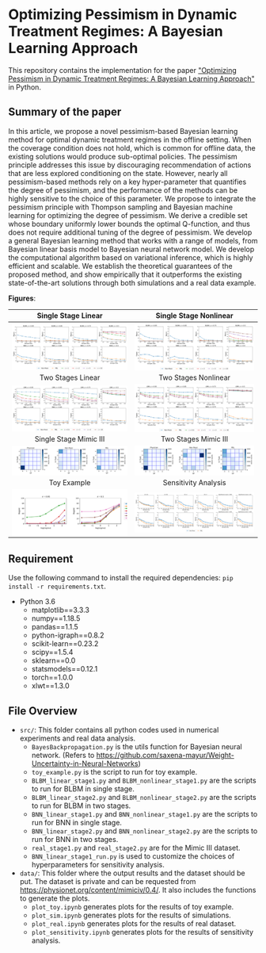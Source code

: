 # Optimizing Pessimism in Dynamic Treatment Regimes: A Bayesian Learning Approach

This repository contains the implementation for the paper ["Optimizing Pessimism in Dynamic Treatment Regimes: A Bayesian Learning Approach"](https://arxiv.org/abs/2210.14420) in Python. 

## Summary of the paper

In this article, we propose a novel pessimism-based Bayesian learning method for optimal dynamic treatment regimes in the offline setting. When the coverage condition does not hold, which is common for offline data, the existing solutions would produce sub-optimal policies. The pessimism principle addresses this issue by discouraging recommendation of actions that are less explored conditioning on the state. However, nearly all pessimism-based methods rely on a key hyper-parameter that quantifies the degree of pessimism, and the performance of the methods can be highly sensitive to the choice of this parameter. We propose to integrate the pessimism principle with Thompson sampling and Bayesian machine learning for optimizing the degree of pessimism. We derive a credible set whose boundary uniformly lower bounds the optimal Q-function, and thus does not require additional tuning of the degree of pessimism. We develop a general Bayesian learning method that works with a range of models, from Bayesian linear basis model to Bayesian neural network model. We develop the computational algorithm based on variational inference, which is highly efficient and scalable. We establish the theoretical guarantees of the proposed method, and show empirically that it outperforms the existing state-of-the-art solutions through both simulations and a real data example.


**Figures**:  

| Single Stage Linear | Single Stage Nonlinear | 
| :-------:    |  :-------: | 
| <img align="center" src="stage1_linear.svg" alt="drawing" width="500">   | <img align="center" src="stage1_nonlinear.svg" alt="drawing" width="500" > |
| Two Stages Linear | Two Stages Nonlinear | 
| <img align="center" src="stage2_linear.svg" alt="drawing" width="500">   | <img align="center" src="stage2_nonlinear.svg" alt="drawing" width="500" > |
| Single Stage Mimic III | Two Stages Mimic III | 
| <img align="center" src="stage1_real.svg" alt="drawing" width="500">   | <img align="center" src="stage2_real.svg" alt="drawing" width="500" > |
| Toy Example | Sensitivity Analysis | 
| <img align="center" src="toy_example.svg" alt="drawing" width="400">   | <img align="center" src="stage1_linear_sensitivity.svg" alt="drawing" width="500" > |
## Requirement

Use the following command to install the required dependencies: `pip install -r requirements.txt`.
+ Python 3.6
    + matplotlib==3.3.3
    + numpy==1.18.5
    + pandas==1.1.5
    + python-igraph==0.8.2
    + scikit-learn==0.23.2
    + scipy==1.5.4
    + sklearn==0.0
    + statsmodels==0.12.1
    + torch==1.0.0
    + xlwt==1.3.0


## File Overview
- `src/`: This folder contains all python codes used in numerical experiments and real data analysis.
  - `BayesBackpropagation.py` is the utils function for Bayesian neural network. (Refers to https://github.com/saxena-mayur/Weight-Uncertainty-in-Neural-Networks)
  - `toy_example.py` is the script to run for toy example.
  - `BLBM_linear_stage1.py` and `BLBM_nonlinear_stage1.py` are the scripts to run for BLBM in single stage. 
  - `BLBM_linear_stage2.py` and `BLBM_nonlinear_stage2.py` are the scripts to run for BLBM in two stages. 
  - `BNN_linear_stage1.py` and `BNN_nonlinear_stage1.py` are the scripts to run for BNN in single stage. 
  - `BNN_linear_stage2.py` and `BNN_nonlinear_stage2.py` are the scripts to run for BNN in two stages. 
  - `real_stage1.py` and `real_stage2.py` are for the Mimic III dataset.
  - `BNN_linear_stage1_run.py` is used to customize the choices of hyperparameters for sensitivity analysis.
- `data/`: This folder where the output results and the dataset should be put. The dataset is private and can be requested from https://physionet.org/content/mimiciv/0.4/. It also includes the functions to generate the plots.
  - `plot_toy.ipynb` generates plots for the results of toy example.
  - `plot_sim.ipynb` generates plots for the results of simulations.
  - `plot_real.ipynb` generates plots for the results of real dataset.
  - `plot_sensitivity.ipynb` generates plots for the results of sensitivity analysis.
